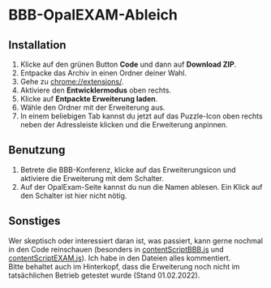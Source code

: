 # BBB-OpalEXAM-Ableich

## Installation

1. Klicke auf den grünen Button **Code** und dann auf **Download ZIP**.
2. Entpacke das Archiv in einen Ordner deiner Wahl.
3. Gehe zu [chrome://extensions/](chrome://extensions).
4. Aktiviere den **Entwicklermodus** oben rechts.
5. Klicke auf **Entpackte Erweiterung laden**.
6. Wähle den Ordner mit der Erweiterung aus.
7. In einem beliebigen Tab kannst du jetzt auf das Puzzle-Icon oben rechts neben der Adressleiste klicken und die Erweiterung anpinnen.

## Benutzung

1. Betrete die BBB-Konferenz, klicke auf das Erweiterungsicon und aktiviere die Erweiterung mit dem Schalter.
2. Auf der OpalExam-Seite kannst du nun die Namen ablesen. Ein Klick auf den Schalter ist hier nicht nötig.

## Sonstiges

Wer skeptisch oder interessiert daran ist, was passiert, kann gerne nochmal in den Code reinschauen (besonders in [contentScriptBBB.js](contentScriptBBB.js) und [contentScriptEXAM.js](contentScriptEXAM.js)). Ich habe in den Dateien alles kommentiert.\
Bitte behaltet auch im Hinterkopf, dass die Erweiterung noch nicht im tatsächlichen Betrieb getestet wurde (Stand 01.02.2022).
